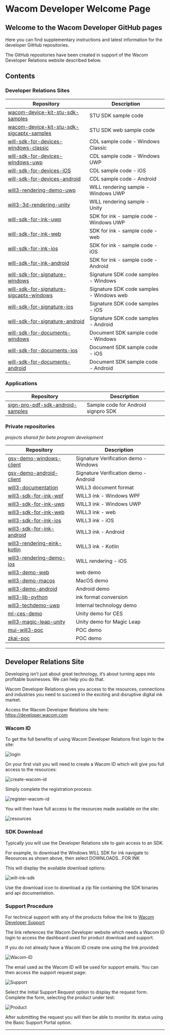 # Wacom Developer Welcome Page

## Welcome to the Wacom Developer GitHub pages
 
Here you can find supplementary instructions and latest information for the developer GitHub repositories.

The GitHub repositories have been created in support of the Wacom Developer Relations website described below.

## Contents

### Developer Relations Sites

| Repository  | Description |
| ----------  | ----------- |
| [wacom-device-kit-stu-sdk-samples](https://github.com/Wacom-Developer/wacom-device-kit-stu-sdk-samples)                    | STU SDK sample code |
| [wacom-device-kit-stu-sdk-sigcaptx-samples](https://github.com/Wacom-Developer/wacom-device-kit-stu-sdk-sigcaptx-samples)  | STU SDK web sample code |
| [will-sdk-for-devices-windows-classic](https://github.com/Wacom-Developer/will-sdk-for-devices-windows-classic)            | CDL sample code - Windows Classic |
| [will-sdk-for-devices-windows-uwp](https://github.com/Wacom-Developer/will-sdk-for-devices-windows-uwp)                    | CDL sample code - Windows UWP |
| [will-sdk-for-devices-iOS](https://github.com/Wacom-Developer/will-sdk-for-devices-iOS)                                    | CDL sample code - iOS |
| [will-sdk-for-devices-android](https://github.com/Wacom-Developer/will-sdk-for-devices-android)                            | CDL sample code - Android |
| [will3-rendering-demo-uwp](https://github.com/Wacom-Developer/will3-rendering-demo-uwp)                                    | WILL rendering sample - Windows UWP |
| [will3-3d-rendering-unity](https://github.com/Wacom-Developer/will3-3d-rendering-unity)                                    | WILL rendering sample - Unity |
| [will-sdk-for-ink-uwp](https://github.com/Wacom-Developer/will-sdk-for-ink-uwp)                                            | SDK for ink - sample code - Windows UWP |
| [will-sdk-for-ink-web](https://github.com/Wacom-Developer/will-sdk-for-ink-web)                                            | SDK for ink - sample code - web |
| [will-sdk-for-ink-ios](https://github.com/Wacom-Developer/will-sdk-for-ink-ios)                                            | SDK for ink - sample code - iOS |
| [will-sdk-for-ink-android](https://github.com/Wacom-Developer/will-sdk-for-ink-android)                                    | SDK for ink - sample code - Android |
| [will-sdk-for-signature-windows](https://github.com/Wacom-Developer/will-sdk-for-signature-windows)                        | Signature SDK code samples - Windows |
| [will-sdk-for-signature-sigcaptx-windows](https://github.com/Wacom-Developer/will-sdk-for-signature-sigcaptx-windows)      | Signature SDK code samples - Windows web |
| [will-sdk-for-signature-ios](https://github.com/Wacom-Developer/will-sdk-for-signature-ios)                                | Signature SDK code samples - iOS |
| [will-sdk-for-signature-android](https://github.com/Wacom-Developer/will-sdk-for-signature-android)                        | Signature SDK code samples - Android |
| [will-sdk-for-documents-windows](https://github.com/Wacom-Developer/will-sdk-for-documents-windows)                        | Document SDK sample code - Windows |
| [will-sdk-for-documents-ios](https://github.com/Wacom-Developer/will-sdk-for-documents-ios)                                | Document SDK sample code - iOS |
| [will-sdk-for-documents-android](https://github.com/Wacom-Developer/will-sdk-for-documents-android)                        | Document SDK sample code - Android |

### Applications
| Repository  | Description |
| ----------  | ----------- |
| [sign-pro-pdf-sdk-android-samples](https://github.com/Wacom-Developer/sign-pro-pdf-sdk-android-samples)                    | Sample code for Android signpro SDK |

### Private repositories
*projects shared for beta program development*

| Repository  | Description |
| ----------  | ----------- |
| [gsv-demo-windows-client](https://github.com/Wacom-Developer/gsv-demo-windows-client)          | Signature Verification demo - Windows |
| [gsv-demo-android-client](https://github.com/Wacom-Developer/gsv-demo-android-client)          | Signature Verification demo - Android |
| [will3-documentation](https://github.com/Wacom-Developer/will3-documentation)                  | WILL3 document format |
| [will3-sdk-for-ink-wpf](https://github.com/Wacom-Developer/will3-sdk-for-ink-wpf)              | WILL3 ink - Windows WPF |
| [will3-sdk-for-ink-uwp](https://github.com/Wacom-Developer/will3-sdk-for-ink-uwp)              | WILL3 ink - Windows UWP |
| [will3-sdk-for-ink-web](https://github.com/Wacom-Developer/will3-sdk-for-ink-web)              | WILL3 ink - web |
| [will3-sdk-for-ink-ios](https://github.com/Wacom-Developer/will3-sdk-for-ink-ios)              | WILL3 ink - iOS |
| [will3-sdk-for-ink-android](https://github.com/Wacom-Developer/will3-sdk-for-ink-android)      | WILL3 ink - Android |
| [will3-rendering-eink-kotlin](https://github.com/Wacom-Developer/will3-rendering-eink-kotlin)  | WILL3 ink - Kotlin |
| [will3-rendering-demo-ios](https://github.com/Wacom-Developer/will3-rendering-demo-ios)        | WILL rendering - iOS |
| [will3-demo-web](https://github.com/Wacom-Developer/will3-demo-web)                            | web demo |
| [will3-demo-macos](https://github.com/Wacom-Developer/will3-demo-macos)                        | MacOS demo |
| [will3-demo-android](https://github.com/Wacom-Developer/will3-demo-android)                    | Android demo |
| [will3-lib-python](https://github.com/Wacom-Developer/will3-lib-python)                        | ink format conversion |
| [will3-techdemo-uwp](https://github.com/Wacom-Developer/will3-techdemo-uwp)                    | Internal technology demo |
| [ml-ces-demo](https://github.com/Wacom-Developer/ml-ces-demo)                                  | Unity demo for CES |
| [will3-magic-leap-unity](https://github.com/Wacom-Developer/will3-magic-leap-unity)            | Unity demo for Magic Leap |
| [mui-will3-poc](https://github.com/Wacom-Developer/mui-will3-poc)                              | POC demo |
| [zkai-poc](https://github.com/Wacom-Developer/zkai-poc)                                        | POC demo |


---


## Developer Relations Site

Developing isn’t just about great technology, it’s about turning apps into profitable businesses. We can help you do that.

Wacom Developer Relations gives you access to the resources, connections and industries you need to succeed in the exciting and disruptive digital ink market. 

Access the Wacom Developer Relations site here: https://developer.wacom.com

### Wacom ID

To get the full benefits of using Wacom Developer Relations first login to the site:

![login](media/login.jpg)

On your first visit you will need to create a Wacom ID which will give you full access to the resources:

![create-wacom-id](media/create-wacom-id.jpg)

Simply complete the registration process:

![register-wacom-id](media/register-wacom-id.jpg)

You will then have full access to the resources made available on the site:

![resources](media/resources.jpg)

### SDK Download

Typically you will use the Developer Relations site to gain access to an SDK.

For example, to download the Windows WILL SDK for ink navigate to Resources as shown above, then select DOWNLOADS...FOR INK

This will display the available download options:


![will-ink-sdk](media/will-ink-sdk.png)

Use the download icon to download a zip file containing the SDK binaries and api documentation.


### Support Procedure

For technical support with any of the products follow the link to [Wacom Developer Support](https://developer.wacom.com/en-us/developer-dashboard/support)

The link references the Wacom Developer website which needs a Wacom ID login to access the dashboard used for product download and support.


If you do not already have a Wacom ID create one using the link provided:


![Wacom-ID](media/Wacom-ID.png)

The email used as the Wacom ID will be used for support emails.
You can then access the support request page:

![Support](media/Support.png)

Select the Initial Support Request option to display the request form.
Complete the form, selecting the product under test:
 
![Product](media/Product.png)

After submitting the request you will then be able to monitor its status using the Basic Support Portal option.

---
